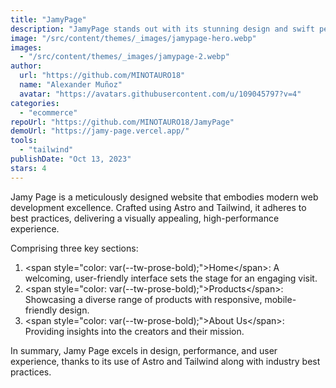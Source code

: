 ```yaml
---
title: "JamyPage"
description: "JamyPage stands out with its stunning design and swift performance, comprising three distinct sections: Home, Products, and About Us."
image: "/src/content/themes/_images/jamypage-hero.webp"
images:
  - "/src/content/themes/_images/jamypage-2.webp"
author:
  url: "https://github.com/MINOTAURO18"
  name: "Alexander Muñoz"
  avatar: "https://avatars.githubusercontent.com/u/109045797?v=4"
categories:
  - "ecommerce"
repoUrl: "https://github.com/MINOTAURO18/JamyPage"
demoUrl: "https://jamy-page.vercel.app/"
tools:
  - "tailwind"
publishDate: "Oct 13, 2023"
stars: 4
---
```


<p>
  Jamy Page is a meticulously designed website that embodies modern web development excellence.
  Crafted using Astro and Tailwind, it adheres to best practices, delivering a visually appealing,
  high-performance experience.
</p>
<p>Comprising three key sections:</p>
<ol>
  <li>
    &lt;span style="color: var(--tw-prose-bold);"&gt;Home&lt;/span&gt;: A welcoming, user-friendly
    interface sets the stage for an engaging visit.
  </li>
  <li>
    &lt;span style="color: var(--tw-prose-bold);"&gt;Products&lt;/span&gt;: Showcasing a diverse
    range of products with responsive, mobile-friendly design.
  </li>
  <li>
    &lt;span style="color: var(--tw-prose-bold);"&gt;About Us&lt;/span&gt;: Providing insights into
    the creators and their mission.
  </li>
</ol>
<p>
  In summary, Jamy Page excels in design, performance, and user experience, thanks to its use of
  Astro and Tailwind along with industry best practices.
</p>
